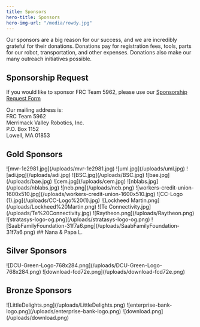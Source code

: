 ```yaml
---
title: Sponsors
hero-title: Sponsors
hero-img-url: "/media/rowdy.jpg"
---
```


Our sponsors are a big reason for our success, and we are incredibly grateful for their donations. Donations pay for registration fees, tools, parts for our robot, transportation, and other expenses. Donations also make our many outreach initiatives possible.

## Sponsorship Request

If you would like to sponsor FRC Team 5962, please use our [Sponsorship Request Form](https://docs.google.com/document/d/1uyhAb26nqWgYaaHQmjEV63Pm3g7mU7VQ0f5xBUOJ850/edit?usp=sharing)

Our mailing address is: <br>
FRC Team 5962<br>
Merrimack Valley Robotics, Inc.<br>
P.O. Box 1152<br>
Lowell, MA 01853<br>

<div class="divider"></div>

## Gold Sponsors

<div class="sponsor-pics" markdown="1">
![mvr-1e2981.jpg](/uploads/mvr-1e2981.jpg)
![uml.jpg](/uploads/uml.jpg)
![adi.jpg](/uploads/adi.jpg)
![BSC.jpg](/uploads/BSC.jpg)
![bae.jpg](/uploads/bae.jpg)
![cem.jpg](/uploads/cem.jpg)
![nblabs.jpg](/uploads/nblabs.jpg)
![neb.png](/uploads/neb.png)
![workers-credit-union-1600x510.jpg](/uploads/workers-credit-union-1600x510.jpg)
![CC-Logo (1).jpg](/uploads/CC-Logo%20(1).jpg)
![Lockheed Martin.png](/uploads/Lockheed%20Martin.png)
![Te Connectivity.jpg](/uploads/Te%20Connectivity.jpg)
![Raytheon.png](/uploads/Raytheon.png)
![stratasys-logo-og.png](/uploads/stratasys-logo-og.png)
![SaabFamilyFoundation-31f7a6.png](/uploads/SaabFamilyFoundation-31f7a6.png) ## Nana & Papa L.
</div>
<div class="divider"></div>

## Silver Sponsors

<div class="sponsor-pics" markdown="1">
![DCU-Green-Logo-768x284.png](/uploads/DCU-Green-Logo-768x284.png)
![download-fcd72e.png](/uploads/download-fcd72e.png)
</div>
<div class="divider"></div>

## Bronze Sponsors 

<div class="sponsor-pics" markdown="1">
![LittleDelights.png](/uploads/LittleDelights.png)
![enterprise-bank-logo.png](/uploads/enterprise-bank-logo.png)
![download.png](/uploads/download.png)
</div>
<div class="divider"></div>
<div class="pics-size-7" markdown="1">